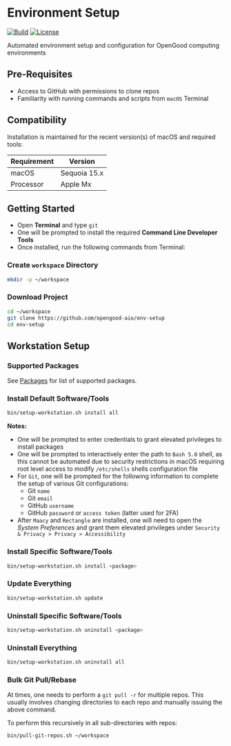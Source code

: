 # Environment Setup

[![Build](https://github.com/opengood-aio/env-setup/workflows/build/badge.svg)](https://github.com/opengood-aio/env-setup/actions?query=workflow%3Abuild)
[![License](https://img.shields.io/badge/license-MIT-blue.svg)](https://raw.githubusercontent.com/opengood-aio/env-setup/master/LICENSE)

Automated environment setup and configuration for OpenGood computing
environments

## Pre-Requisites

* Access to GitHub with permissions to clone repos
* Familiarity with running commands and scripts from `macOS` Terminal

## Compatibility

Installation is maintained for the recent version(s) of macOS and required
tools:

| Requirement | Version      |
|-------------|--------------|
| macOS       | Sequoia 15.x |
| Processor   | Apple Mx     |

## Getting Started

* Open **Terminal** and type `git`
* One will be prompted to install the required
**Command Line Developer Tools**
* Once installed, run the following commands from Terminal:

### Create `workspace` Directory

```bash
mkdir -p ~/workspace
```

### Download Project

```bash
cd ~/workspace
git clone https://github.com/opengood-aio/env-setup
cd env-setup
```

## Workstation Setup

### Supported Packages

See [Packages](packages) for list of supported packages.

### Install Default Software/Tools

```bash
bin/setup-workstation.sh install all
```

**Notes:**

* One will be prompted to enter credentials to grant elevated privileges
to install packages
* One will be prompted to interactively enter the path to `Bash 5.0`
shell, as this cannot be automated due to security restrictions in macOS
requiring root level access to modify `/etc/shells` shells
configuration file
* For `Git`, one will be prompted for the following information to complete the setup of various Git configurations:
  * Git `name`
  * Git `email`
  * GitHub `username`
  * GitHub `password` or `access token` (latter used for 2FA)
* After `Maacy` and `Rectangle` are installed, one will need to
open the *System Preferences* and grant them elevated privileges under 
`Security & Privacy > Privacy > Accessibility`

### Install Specific Software/Tools

```bash
bin/setup-workstation.sh install <package>
```

### Update Everything

```bash
bin/setup-workstation.sh update
```

### Uninstall Specific Software/Tools

```bash
bin/setup-workstation.sh uninstall <package>
```

### Uninstall Everything

```bash
bin/setup-workstation.sh uninstall all
```

### Bulk Git Pull/Rebase

At times, one needs to perform a `git pull -r` for multiple repos. This
usually involves changing directories to each repo and manually issuing
the above command.

To perform this recursively in all sub-directories with repos:

```bash
bin/pull-git-repos.sh ~/workspace
```
